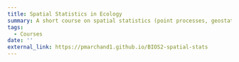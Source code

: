 ```yaml
---
title: Spatial Statistics in Ecology
summary: A short course on spatial statistics (point processes, geostatistics and areal data analysis) theory and examples in R.
tags:
  - Courses
date: ''
external_link: https://pmarchand1.github.io/BIOS2-spatial-stats
---
```

